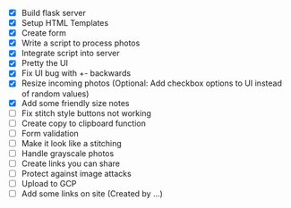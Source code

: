- [x] Build flask server
- [x] Setup HTML Templates
- [x] Create form
- [x] Write a script to process photos
- [x] Integrate script into server
- [x] Pretty the UI
- [x] Fix UI bug with +- backwards
- [x] Resize incoming photos (Optional: Add checkbox options to UI instead of random values)
- [x] Add some friendly size notes
- [ ] Fix stitch style buttons not working
- [ ] Create copy to clipboard function
- [ ] Form validation
- [ ] Make it look like a stitching
- [ ] Handle grayscale photos
- [ ] Create links you can share
- [ ] Protect against image attacks
- [ ] Upload to GCP
- [ ] Add some links on site (Created by ...)
